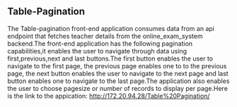 ## Table-Pagination
The Table-pagination front-end application consumes data from an api endpoint that fetches teacher details from the online_exam_system backend.The front-end application has the following pagination capabilities,it enables the user to navigate through  data using first,previous,next and last buttons.The first button enables the user to navigate to the first page, the previous page enables one to to the previous page, the next button enables the user to navigate to the next page and last button enables one to navigate to the last page.The application also enables the user to choose pagesize or number of records to display per page.Here is the link to the appication:
http://172.20.94.28/Table%20Pagination/
